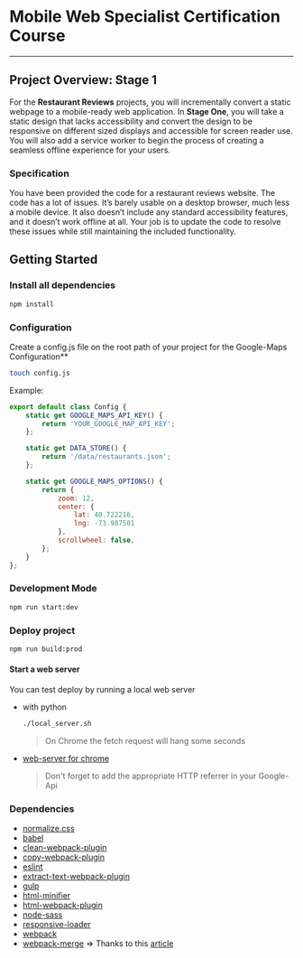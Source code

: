 # Mobile Web Specialist Certification Course

---

## Project Overview: Stage 1

For the **Restaurant Reviews** projects, you will incrementally convert a static webpage to a mobile-ready web application. In **Stage One**, you will take a static design that lacks accessibility and convert the design to be responsive on different sized displays and accessible for screen reader use. You will also add a service worker to begin the process of creating a seamless offline experience for your users.

### Specification

You have been provided the code for a restaurant reviews website. The code has a lot of issues. It’s barely usable on a desktop browser, much less a mobile device. It also doesn’t include any standard accessibility features, and it doesn’t work offline at all. Your job is to update the code to resolve these issues while still maintaining the included functionality. 

## Getting Started

### Install all dependencies
```bash
npm install
```

### Configuration
Create a config.js file on the root path of your project for the Google-Maps Configuration**
```bash
touch config.js
```
Example:
```javascript
export default class Config {
    static get GOOGLE_MAPS_API_KEY() {
        return 'YOUR_GOOGLE_MAP_API_KEY';
    };

    static get DATA_STORE() {
        return '/data/restaurants.json';
    };

    static get GOOGLE_MAPS_OPTIONS() {
        return {
            zoom: 12,
            center: {
                lat: 40.722216,
                lng: -73.987501
            },
            scrollwheel: false,
        };
    }
};
```
### Development Mode
```bash
npm run start:dev
```

### Deploy project
```bash
npm run build:prod
```

#### Start a web server
You can test deploy by running a local web server
- with python

    ```bash
    ./local_server.sh
    ```
    > On Chrome the fetch request will hang some seconds

- [web-server for chrome](https://chrome.google.com/webstore/detail/web-server-for-chrome/ofhbbkphhbklhfoeikjpcbhemlocgigb)
    > Don't forget to add the appropriate HTTP referrer in your Google-Api

### Dependencies
- [normalize.css](http://necolas.github.io/normalize.css/)
- [babel](https://github.com/babel/babel)
- [clean-webpack-plugin](https://github.com/johnagan/clean-webpack-plugin)
- [copy-webpack-plugin](https://github.com/webpack-contrib/copy-webpack-plugin)
- [eslint](https://eslint.org/)
- [extract-text-webpack-plugin](https://github.com/webpack-contrib/extract-text-webpack-plugin)
- [gulp](https://gulpjs.com/)
- [html-minifier](https://www.npmjs.com/package/html-minifier)
- [html-webpack-plugin](https://github.com/jantimon/html-webpack-plugin)
- [node-sass](https://sass-lang.com/)
- [responsive-loader](https://github.com/herrstucki/responsive-loader)
- [webpack](https://webpack.js.org/)
- [webpack-merge](https://github.com/survivejs/webpack-merge) => Thanks to this [article](https://simonsmith.io/organising-webpack-config-environments/)